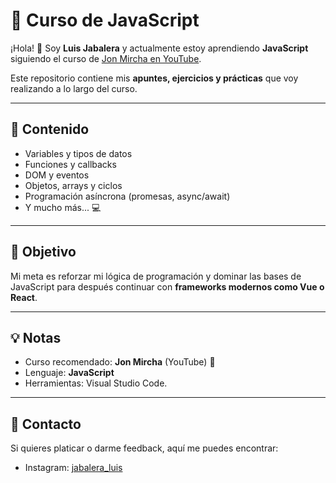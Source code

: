 # 🚀 Curso de JavaScript

¡Hola! 👋 Soy **Luis Jabalera** y actualmente estoy aprendiendo **JavaScript** siguiendo el curso de [Jon Mircha en YouTube](https://www.youtube.com/playlist?list=PLvq-jIkSeTUZ6QgYYO3MwG9EMqC-KoLXA).  

Este repositorio contiene mis **apuntes, ejercicios y prácticas** que voy realizando a lo largo del curso.  

---

## 📌 Contenido
- Variables y tipos de datos
- Funciones y callbacks
- DOM y eventos
- Objetos, arrays y ciclos
- Programación asíncrona (promesas, async/await)
- Y mucho más... 💻

---

## 🎯 Objetivo
Mi meta es reforzar mi lógica de programación y dominar las bases de JavaScript para después continuar con **frameworks modernos como Vue o React**.  

---

## 💡 Notas
- Curso recomendado: **Jon Mircha** (YouTube) 🦊
- Lenguaje: **JavaScript**
- Herramientas: Visual Studio Code.

---

## 🤝 Contacto
Si quieres platicar o darme feedback, aquí me puedes encontrar:  
- Instagram: [jabalera_luis](https://instagram.com/jabalera_luis)
